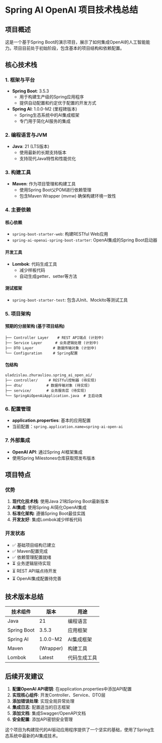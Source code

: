 # Spring AI OpenAI 项目技术栈总结

## 项目概述
这是一个基于Spring Boot的演示项目，展示了如何集成OpenAI的人工智能能力。项目目前处于初始阶段，包含基本的项目结构和依赖配置。

## 核心技术栈

### 1. 框架与平台
- **Spring Boot**: 3.5.3
  - 用于构建生产级的Spring应用程序
  - 提供自动配置和约定优于配置的开发方式
- **Spring AI**: 1.0.0-M2 (里程碑版本)
  - Spring生态系统中的AI集成框架
  - 专门用于简化AI服务的集成

### 2. 编程语言与JVM
- **Java**: 21 (LTS版本)
  - 使用最新的长期支持版本
  - 支持现代Java特性和性能优化

### 3. 构建工具
- **Maven**: 作为项目管理和构建工具
  - 使用Spring Boot父POM进行依赖管理
  - 包含Maven Wrapper (mvnw) 确保构建环境一致性

### 4. 主要依赖

#### 核心依赖
- `spring-boot-starter-web`: 构建RESTful Web应用
- `spring-ai-openai-spring-boot-starter`: OpenAI集成的Spring Boot启动器

#### 开发工具
- **Lombok**: 代码生成工具
  - 减少样板代码
  - 自动生成getter、setter等方法

#### 测试框架
- `spring-boot-starter-test`: 包含JUnit、Mockito等测试工具

### 5. 项目架构

#### 预期的分层架构 (基于项目结构)
```
├── Controller Layer    # REST API端点 (计划中)
├── Service Layer      # 业务逻辑处理 (计划中)  
├── DTO Layer         # 数据传输对象 (计划中)
└── Configuration     # Spring配置
```

#### 包结构
```
uladzislau.zhurauliou.spring_ai_open_ai/
├── controller/     # RESTful控制器 (待实现)
├── dto/           # 数据传输对象 (待实现)
├── service/       # 业务服务层 (待实现)
└── SpringAiOpenAiApplication.java  # 主启动类
```

### 6. 配置管理
- **application.properties**: 基本的应用配置
- 当前配置：`spring.application.name=spring-ai-open-ai`

### 7. 外部集成
- **OpenAI API**: 通过Spring AI框架集成
- 使用Spring Milestones仓库获取预发布版本

## 项目特点

### 优势
1. **现代化技术栈**: 使用Java 21和Spring Boot最新版本
2. **AI集成**: 使用Spring AI简化OpenAI集成
3. **标准化架构**: 遵循Spring Boot最佳实践
4. **开发友好**: 集成Lombok减少样板代码

### 开发状态
- ✅ 基础项目结构已建立
- ✅ Maven配置完成
- ✅ 依赖管理配置就绪
- ⏳ 业务逻辑层待实现
- ⏳ REST API端点待开发
- ⏳ OpenAI集成配置待完善

## 技术版本总结

| 技术组件 | 版本 | 用途 |
|---------|------|------|
| Java | 21 | 编程语言 |
| Spring Boot | 3.5.3 | 应用框架 |
| Spring AI | 1.0.0-M2 | AI集成框架 |
| Maven | (Wrapper) | 构建工具 |
| Lombok | Latest | 代码生成工具 |

## 后续开发建议

1. **配置OpenAI API密钥**: 在application.properties中添加API配置
2. **实现核心组件**: 开发Controller、Service、DTO层
3. **添加错误处理**: 实现全局异常处理
4. **集成日志**: 配置适当的日志框架
5. **添加文档**: 集成Swagger/OpenAPI文档
6. **安全配置**: 添加API密钥安全管理

这个项目为构建现代的AI驱动应用程序提供了一个坚实的基础，使用了Spring生态系统中最新的AI集成技术。